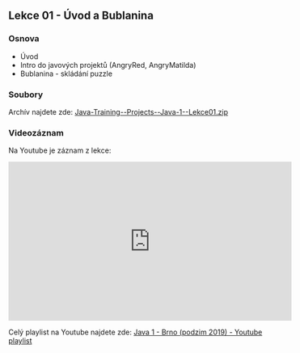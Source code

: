 Lekce 01 - Úvod a Bublanina
---------------------------

### Osnova

- Úvod
- Intro do javových projektů (AngryRed, AngryMatilda)
- Bublanina - skládání puzzle


### Soubory

Archív najdete zde: [Java-Training--Projects--Java-1--Lekce01.zip](/data/2019-podzim/java1/Java-Training--Projects--Java-1--Lekce01.zip)


### Videozáznam

Na Youtube je záznam z lekce:

<iframe width="560" height="315"
	src="https://youtu.be/VQftuwv8YSg"
	frameborder="0"
	allowfullscreen></iframe>

Celý playlist na Youtube najdete zde:
[Java 1 - Brno (podzim 2019) - Youtube playlist](https://www.youtube.com/playlist?list=PLTCx5oiCrIJ7tIik1OiuPmGwt4OOqomrR)
